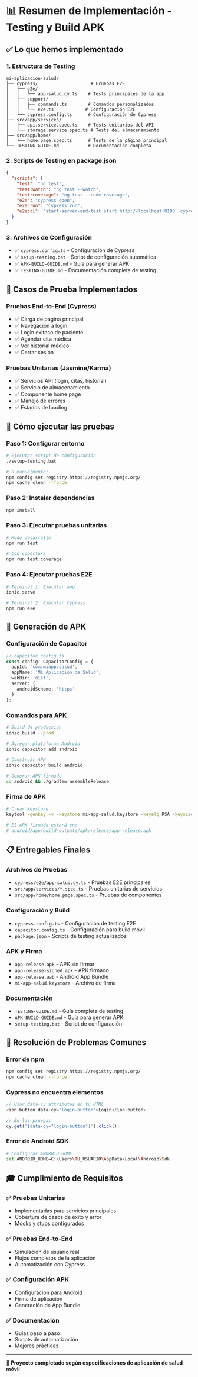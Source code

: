# 📊 Resumen de Implementación - Testing y Build APK

## ✅ Lo que hemos implementado

### 1. **Estructura de Testing**
```
mi-aplicacion-salud/
├── cypress/                    # Pruebas E2E
│   ├── e2e/
│   │   └── app-salud.cy.ts    # Tests principales de la app
│   ├── support/
│   │   ├── commands.ts        # Comandos personalizados
│   │   └── e2e.ts            # Configuración E2E
│   └── cypress.config.ts      # Configuración de Cypress
├── src/app/services/
│   ├── api.service.spec.ts    # Tests unitarios del API
│   └── storage.service.spec.ts # Tests del almacenamiento
├── src/app/home/
│   └── home.page.spec.ts      # Tests de la página principal
└── TESTING-GUIDE.md           # Documentación completa
```

### 2. **Scripts de Testing en package.json**
```json
{
  "scripts": {
    "test": "ng test",
    "test:watch": "ng test --watch",
    "test:coverage": "ng test --code-coverage",
    "e2e": "cypress open",
    "e2e:run": "cypress run",
    "e2e:ci": "start-server-and-test start http://localhost:8100 'cypress run'"
  }
}
```

### 3. **Archivos de Configuración**
- ✅ `cypress.config.ts` - Configuración de Cypress
- ✅ `setup-testing.bat` - Script de configuración automática
- ✅ `APK-BUILD-GUIDE.md` - Guía para generar APK
- ✅ `TESTING-GUIDE.md` - Documentación completa de testing

## 🎯 Casos de Prueba Implementados

### **Pruebas End-to-End (Cypress)**
- ✅ Carga de página principal
- ✅ Navegación a login
- ✅ Login exitoso de paciente
- ✅ Agendar cita médica
- ✅ Ver historial médico
- ✅ Cerrar sesión

### **Pruebas Unitarias (Jasmine/Karma)**
- ✅ Servicios API (login, citas, historial)
- ✅ Servicio de almacenamiento
- ✅ Componente home page
- ✅ Manejo de errores
- ✅ Estados de loading

## 🚀 Cómo ejecutar las pruebas

### Paso 1: Configurar entorno
```bash
# Ejecutar script de configuración
./setup-testing.bat

# O manualmente:
npm config set registry https://registry.npmjs.org/
npm cache clean --force
```

### Paso 2: Instalar dependencias
```bash
npm install
```

### Paso 3: Ejecutar pruebas unitarias
```bash
# Modo desarrollo
npm run test

# Con cobertura
npm run test:coverage
```

### Paso 4: Ejecutar pruebas E2E
```bash
# Terminal 1: Ejecutar app
ionic serve

# Terminal 2: Ejecutar Cypress
npm run e2e
```

## 📱 Generación de APK

### Configuración de Capacitor
```typescript
// capacitor.config.ts
const config: CapacitorConfig = {
  appId: 'com.miapp.salud',
  appName: 'Mi Aplicación de Salud',
  webDir: 'dist',
  server: {
    androidScheme: 'https'
  }
};
```

### Comandos para APK
```bash
# Build de producción
ionic build --prod

# Agregar plataforma Android
ionic capacitor add android

# Construir APK
ionic capacitor build android

# Generar APK firmado
cd android && ./gradlew assembleRelease
```

### Firma de APK
```bash
# Crear keystore
keytool -genkey -v -keystore mi-app-salud.keystore -keyalg RSA -keysize 2048 -validity 10000 -alias mi-app-alias

# El APK firmado estará en:
# android/app/build/outputs/apk/release/app-release.apk
```

## 📋 Entregables Finales

### Archivos de Pruebas
- `cypress/e2e/app-salud.cy.ts` - Pruebas E2E principales
- `src/app/services/*.spec.ts` - Pruebas unitarias de servicios
- `src/app/home/home.page.spec.ts` - Pruebas de componentes

### Configuración y Build
- `cypress.config.ts` - Configuración de testing E2E
- `capacitor.config.ts` - Configuración para build móvil
- `package.json` - Scripts de testing actualizados

### APK y Firma
- `app-release.apk` - APK sin firmar
- `app-release-signed.apk` - APK firmado
- `app-release.aab` - Android App Bundle
- `mi-app-salud.keystore` - Archivo de firma

### Documentación
- `TESTING-GUIDE.md` - Guía completa de testing
- `APK-BUILD-GUIDE.md` - Guía para generar APK
- `setup-testing.bat` - Script de configuración

## 🐛 Resolución de Problemas Comunes

### Error de npm
```bash
npm config set registry https://registry.npmjs.org/
npm cache clean --force
```

### Cypress no encuentra elementos
```typescript
// Usar data-cy attributes en tu HTML
<ion-button data-cy="login-button">Login</ion-button>

// En las pruebas
cy.get('[data-cy="login-button"]').click();
```

### Error de Android SDK
```bash
# Configurar ANDROID_HOME
set ANDROID_HOME=C:\Users\TU_USUARIO\AppData\Local\Android\Sdk
```

## 🎓 Cumplimiento de Requisitos

### ✅ Pruebas Unitarias
- Implementadas para servicios principales
- Cobertura de casos de éxito y error
- Mocks y stubs configurados

### ✅ Pruebas End-to-End
- Simulación de usuario real
- Flujos completos de la aplicación
- Automatización con Cypress

### ✅ Configuración APK
- Configuración para Android
- Firma de aplicación
- Generación de App Bundle

### ✅ Documentación
- Guías paso a paso
- Scripts de automatización
- Mejores prácticas

---

**🏥 Proyecto completado según especificaciones de aplicación de salud móvil**
